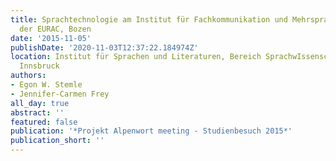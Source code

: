 ```yaml
---
title: Sprachtechnologie am Institut für Fachkommunikation und Mehrsprachigkeit an
  der EURAC, Bozen
date: '2015-11-05'
publishDate: '2020-11-03T12:37:22.184974Z'
location: Institut für Sprachen und Literaturen, Bereich SprachwIssenschaft, Universität
  Innsbruck
authors:
- Egon W. Stemle
- Jennifer-Carmen Frey
all_day: true
abstract: ''
featured: false
publication: '*Projekt Alpenwort meeting - Studienbesuch 2015*'
publication_short: ''
---
```


